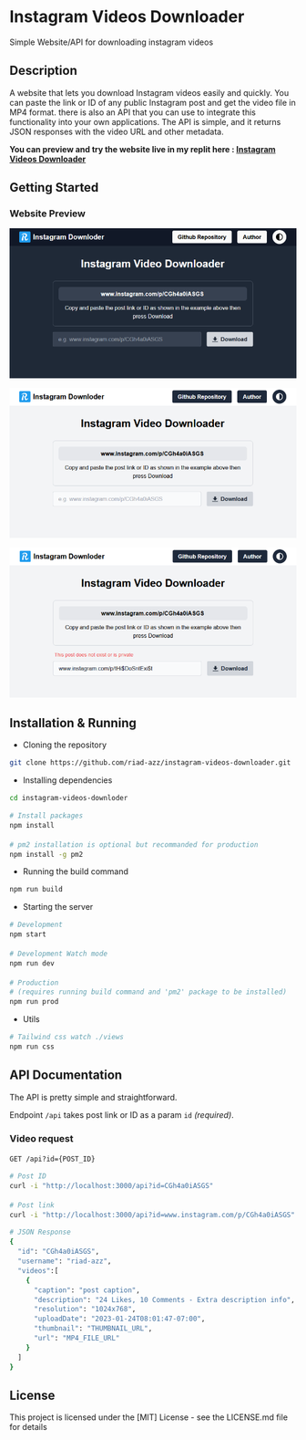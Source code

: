 # Instagram Videos Downloader

Simple Website/API for downloading instagram videos

## Description

A website that lets you download Instagram videos easily and quickly. You can paste the link or ID of any public Instagram post and get the video file in MP4 format. there is also an API that you can use to integrate this functionality into your own applications. The API is simple, and it returns JSON responses with the video URL and other metadata.

**You can preview and try the website live in my replit here : [Instagram Videos Downloader](https://insta-videos-downloader.riadazzoun.repl.co/)**

## Getting Started

### Website Preview

![webpage preview image](screenshots/sc-01.png)

![webpage preview image](screenshots/sc-02.png)

![webpage preview image](screenshots/sc-03.png)

## Installation & Running

- Cloning the repository

```bash
git clone https://github.com/riad-azz/instagram-videos-downloader.git
```

- Installing dependencies

```bash
cd instagram-videos-downloder
```

```bash
# Install packages
npm install

# pm2 installation is optional but recommanded for production
npm install -g pm2
```

- Running the build command

```bash
npm run build
```

- Starting the server

```bash
# Development
npm start

# Development Watch mode
npm run dev

# Production
# (requires running build command and 'pm2' package to be installed)
npm run prod
```

- Utils

```bash
# Tailwind css watch ./views
npm run css
```

## API Documentation

The API is pretty simple and straightforward.

Endpoint `/api` takes post link or ID as a param `id` _(required)_.

### Video request

`GET /api?id={POST_ID}`

```bash
# Post ID
curl -i "http://localhost:3000/api?id=CGh4a0iASGS"

# Post link
curl -i "http://localhost:3000/api?id=www.instagram.com/p/CGh4a0iASGS"
```

```bash
# JSON Response
{
  "id": "CGh4a0iASGS",
  "username": "riad-azz",
  "videos":[
    {
      "caption": "post caption",
      "description": "24 Likes, 10 Comments - Extra description info",
      "resolution": "1024x768",
      "uploadDate": "2023-01-24T08:01:47-07:00",
      "thumbnail": "THUMBNAIL_URL",
      "url": "MP4_FILE_URL"
    }
  ]
}
```

## License

This project is licensed under the [MIT] License - see the LICENSE.md file for details
